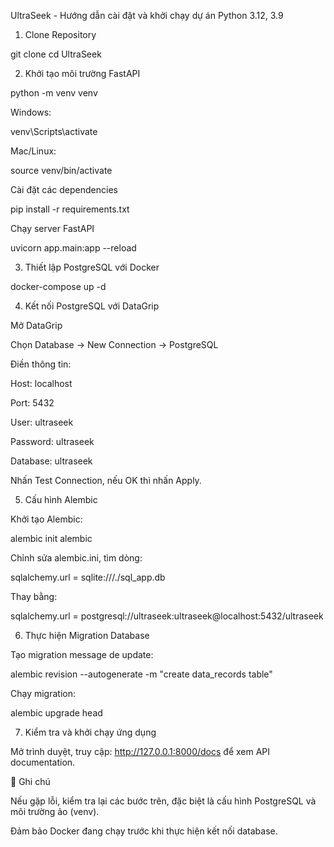 UltraSeek - Hướng dẫn cài đặt và khởi chạy dự án Python 3.12, 3.9

1. Clone Repository

git clone <repo-url>
cd UltraSeek

2. Khởi tạo môi trường FastAPI

python -m venv venv

Windows:

venv\Scripts\activate

Mac/Linux:

source venv/bin/activate

Cài đặt các dependencies

pip install -r requirements.txt

Chạy server FastAPI

uvicorn app.main:app --reload

3. Thiết lập PostgreSQL với Docker

docker-compose up -d

4. Kết nối PostgreSQL với DataGrip

Mở DataGrip

Chọn Database → New Connection → PostgreSQL

Điền thông tin:

Host: localhost

Port: 5432

User: ultraseek

Password: ultraseek

Database: ultraseek

Nhấn Test Connection, nếu OK thì nhấn Apply.

5. Cấu hình Alembic

Khởi tạo Alembic:

alembic init alembic

Chỉnh sửa alembic.ini, tìm dòng:

sqlalchemy.url = sqlite:///./sql_app.db

Thay bằng:

sqlalchemy.url = postgresql://ultraseek:ultraseek@localhost:5432/ultraseek

6. Thực hiện Migration Database

Tạo migration message de update:

alembic revision --autogenerate -m "create data_records table"

Chạy migration:

alembic upgrade head

7. Kiểm tra và khởi chạy ứng dụng

Mở trình duyệt, truy cập: http://127.0.0.1:8000/docs để xem API documentation.

📌 Ghi chú

Nếu gặp lỗi, kiểm tra lại các bước trên, đặc biệt là cấu hình PostgreSQL và môi trường ảo (venv).

Đảm bảo Docker đang chạy trước khi thực hiện kết nối database.
